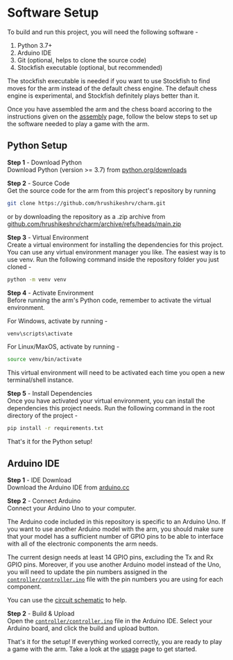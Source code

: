 # Software Setup
To build and run this project, you will need the following software -

1. Python 3.7+
2. Arduino IDE
3. Git (optional, helps to clone the source code)
4. Stockfish executable (optional, but recommended)

The stockfish executable is needed if you want to use Stockfish to find moves for the arm instead of the default chess engine. The default chess engine is experimental, and Stockfish definitely plays better than it.

Once you have assembled the arm and the chess board accoring to the instructions given on the [assembly](./assemble.md) page, follow the below steps to set up the software needed to play a game with the arm.

## Python Setup  
**Step 1** - Download Python  
Download Python (version >= 3.7) from [python.org/downloads](https://python.org/downloads)

**Step 2** - Source Code  
Get the source code for the arm from this project's repository by running 
```bash
git clone https://github.com/hrushikeshrv/charm.git
```
or by downloading the repository as a .zip archive from [github.com/hrushikeshrv/charm/archive/refs/heads/main.zip](https://github.com/hrushikeshrv/charm/archive/refs/heads/main.zip)

**Step 3** - Virtual Environment  
Create a virtual environment for installing the dependencies for this project. You can use any virtual environment manager you like. The easiest way is to use venv. Run the following command inside the repository folder you just cloned -

```bash
python -m venv venv
```

**Step 4** - Activate Environment  
Before running the arm's Python code, remember to activate the virtual environment.

For Windows, activate by running -
```bash
venv\scripts\activate
```

For Linux/MaxOS, activate by running -
```bash
source venv/bin/activate
```

This virtual environment will need to be activated each time you open a new terminal/shell instance.

**Step 5** - Install Dependencies  
Once you have activated your virtual environment, you can install the dependencies this project needs. Run the following command in the root directory of the project -

```bash
pip install -r requirements.txt
```

That's it for the Python setup!

## Arduino IDE

**Step 1** - IDE Download  
Download the Arduino IDE from [arduino.cc](https://www.arduino.cc/en/software)

**Step 2** - Connect Arduino  
Connect your Arduino Uno to your computer. 

The Arduino code included in this repository is specific to an Arduino Uno. If you want to use another Arduino model with the arm, you should make sure that your model has a sufficient number of GPIO pins to be able to interface with all of the electronic components the arm needs.

The current design needs at least 14 GPIO pins, excluding the Tx and Rx GPIO pins. Moreover, if you use another Arduino model instead of the Uno, you will need to update the pin numbers assigned in the [`controller/controller.ino`](https://github.com/hrushikeshrv/charm/tree/main/controller) file with the pin numbers you are using for each component.

You can use the [circuit schematic]() to help.

**Step 2** - Build & Upload  
Open the [`controller/controller.ino`](https://github.com/hrushikeshrv/charm/tree/main/controller) file in the Arduino IDE. Select your Arduino board, and click the build and upload button.

That's it for the setup! If everything worked correctly, you are ready to play a game with the arm. Take a look at the [usage](./usage.md) page to get started.